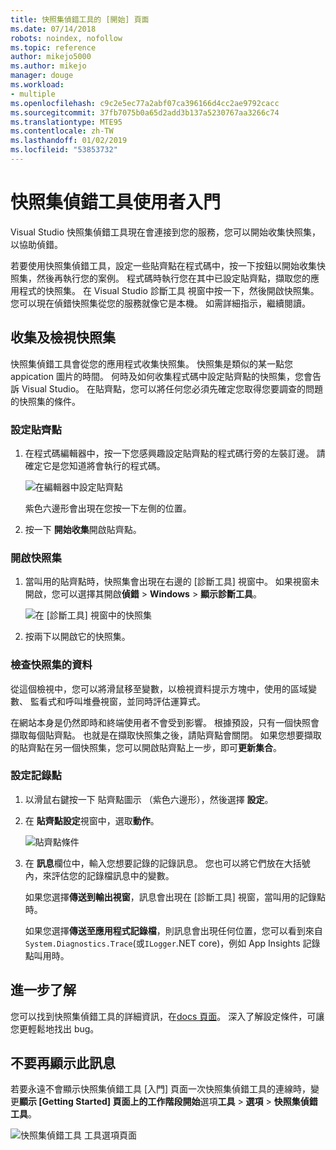 ```yaml
---
title: 快照集偵錯工具的 [開始] 頁面
ms.date: 07/14/2018
robots: noindex, nofollow
ms.topic: reference
author: mikejo5000
ms.author: mikejo
manager: douge
ms.workload:
- multiple
ms.openlocfilehash: c9c2e5ec77a2abf07ca396166d4cc2ae9792cacc
ms.sourcegitcommit: 37fb7075b0a65d2add3b137a5230767aa3266c74
ms.translationtype: MTE95
ms.contentlocale: zh-TW
ms.lasthandoff: 01/02/2019
ms.locfileid: "53853732"
---
```

# <a name="getting-started-with-the-snapshot-debugger"></a>快照集偵錯工具使用者入門

Visual Studio 快照集偵錯工具現在會連接到您的服務，您可以開始收集快照集，以協助偵錯。

若要使用快照集偵錯工具，設定一些貼齊點在程式碼中，按一下按鈕以開始收集快照集，然後再執行您的案例。 程式碼時執行您在其中已設定貼齊點，擷取您的應用程式的快照集。 在 Visual Studio 診斷工具 視窗中按一下，然後開啟快照集。 您可以現在偵錯快照集從您的服務就像它是本機。 如需詳細指示，繼續閱讀。

## <a name="collect-and-view-snapshots"></a>收集及檢視快照集

快照集偵錯工具會從您的應用程式收集快照集。 快照集是類似的某一點您 appication 圖片的時間。 何時及如何收集程式碼中設定貼齊點的快照集，您會告訴 Visual Studio。 在貼齊點，您可以將任何您必須先確定您取得您要調查的問題的快照集的條件。

### <a name="set-a-snappoint"></a>設定貼齊點

1. 在程式碼編輯器中，按一下您感興趣設定貼齊點的程式碼行旁的左裝訂邊。 請確定它是您知道將會執行的程式碼。 

    ![在編輯器中設定貼齊點](../media/snapshot-startpage-set-snappoint.png)

    紫色六邊形會出現在您按一下左側的位置。

2. 按一下 **開始收集**開啟貼齊點。

### <a name="open-a-snapshot"></a>開啟快照集

1. 當叫用的貼齊點時，快照集會出現在右邊的 [診斷工具] 視窗中。 如果視窗未開啟，您可以選擇其開啟**偵錯** > **Windows** > **顯示診斷工具**。 

    ![在 [診斷工具] 視窗中的快照集](../media/snapshot-startpage-diagsession-window.png)

2. 按兩下以開啟它的快照集。

### <a name="inspect-snapshot-data"></a>檢查快照集的資料

從這個檢視中，您可以將滑鼠移至變數，以檢視資料提示方塊中，使用的區域變數、 監看式和呼叫堆疊視窗，並同時評估運算式。

在網站本身是仍然即時和終端使用者不會受到影響。 根據預設，只有一個快照會擷取每個貼齊點。 也就是在擷取快照集之後，請貼齊點會關閉。 如果您想要擷取的貼齊點在另一個快照集，您可以開啟貼齊點上一步，即可**更新集合**。

### <a name="set-a-logpoint"></a>設定記錄點

1. 以滑鼠右鍵按一下 貼齊點圖示 （紫色六邊形），然後選擇 **設定**。

2. 在 **貼齊點設定**視窗中，選取**動作**。

    ![貼齊點條件](../media/snapshot-startpage-logpoint.png)

3. 在 **訊息**欄位中，輸入您想要記錄的記錄訊息。 您也可以將它們放在大括號內，來評估您的記錄檔訊息中的變數。

    如果您選擇**傳送到輸出視窗**，訊息會出現在 [診斷工具] 視窗，當叫用的記錄點時。 

    如果您選擇**傳送至應用程式記錄檔**，則訊息會出現任何位置，您可以看到來自`System.Diagnostics.Trace`(或`ILogger`.NET core)，例如 App Insights 記錄點叫用時。

## <a name="learn-more"></a>進一步了解

您可以找到快照集偵錯工具的詳細資訊，在[docs 頁面](../debug-live-azure-applications.md)。 深入了解設定條件，可讓您更輕鬆地找出 bug。

## <a name="dont-show-me-this-again"></a>不要再顯示此訊息

若要永遠不會顯示快照集偵錯工具 [入門] 頁面一次快照集偵錯工具的連線時，變更**顯示 [Getting Started] 頁面上的工作階段開始**選項**工具** >  **選項** > **快照集偵錯工具**。 

![快照集偵錯工具 工具選項頁面](../media/snapshot-startpage-tools-options.png)
